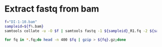 
# Extract fastq from bam
```bash
f="DI-1-10.bam"
sampleid=${f%.bam}
samtools collate -u -O $f | samtools fastq -1 ${sampleid}_R1.fq -2 ${sampleid}_R2.fq -

for fq in *.fq;do head -n 400 $fq | gzip > ${fq}.gz;done
```